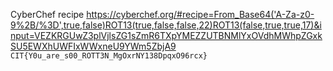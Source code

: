 CyberChef recipe
https://cyberchef.org/#recipe=From_Base64('A-Za-z0-9%2B/%3D',true,false)ROT13(true,false,false,22)ROT13(false,true,true,17)&input=VEZKRGUwZ3plVjlsZG1sZmR6TXpYMEZZUTBNMlYxOVdhMWhpZGxkSU5EWXhUWFIxWWxneU9YWm5ZbjA9
``CIT{Y0u_are_s00_ROTT3N_MgOxrNY138DpqxO96rcx}``
